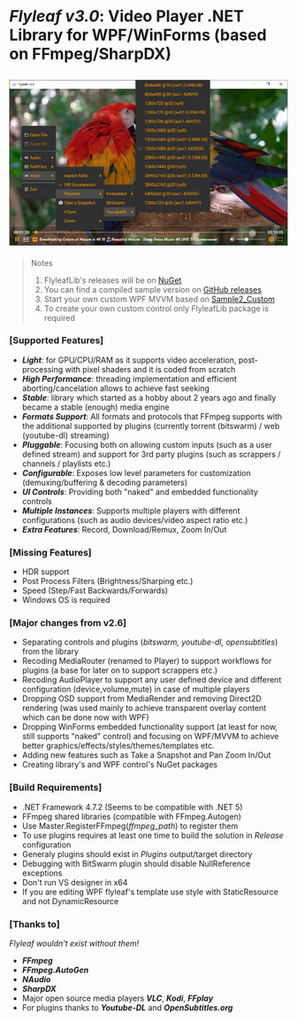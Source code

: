 # *Flyleaf v3.0*: Video Player .NET Library for WPF/WinForms (based on FFmpeg/SharpDX)

![alt text](Images/Flyleafv3.0.png)
---

>Notes<br/>
>1. FlyleafLib's releases will be on [NuGet](https://www.nuget.org/packages?q=flyleaf)
>2. You can find a compiled sample version on [GitHub releases](https://github.com/SuRGeoNix/Flyleaf/releases)
>3. Start your own custom WPF MVVM based on [Sample2_Custom](https://github.com/SuRGeoNix/Flyleaf/tree/master/Wpf%20Samples)
>4. To create your own custom control only FlyleafLib package is required

### [Supported Features]
* ***Light***: for GPU/CPU/RAM as it supports video acceleration, post-processing with pixel shaders and it is coded from scratch
* ***High Performance***: threading implementation and efficient aborting/cancelation allows to achieve fast seeking
* ***Stable***: library which started as a hobby about 2 years ago and finally became a stable (enough) media engine
* ***Formats Support***: All formats and protocols that FFmpeg supports with the additional supported by plugins (currently torrent (bitswarm) / web (youtube-dl) streaming)
* ***Pluggable***: Focusing both on allowing custom inputs (such as a user defined stream) and support for 3rd party plugins (such as scrappers / channels / playlists etc.)
* ***Configurable***: Exposes low level parameters for customization (demuxing/buffering & decoding parameters) 
* ***UI Controls***: Providing both "naked" and embedded functionality controls 
* ***Multiple Instances***: Supports multiple players with different configurations (such as audio devices/video aspect ratio etc.)
* ***Extra Features***: Record, Download/Remux, Zoom In/Out

### [Missing Features]
* HDR support
* Post Process Filters (Brightness/Sharping etc.)
* Speed (Step/Fast Backwards/Forwards)
* Windows OS is required

### [Major changes from v2.6]
* Separating controls and plugins (*bitswarm, youtube-dl, opensubtitles*) from the library
* Recoding MediaRouter (renamed to Player) to support workflows for plugins (a base for later on to support scrappers etc.)
* Recoding AudioPlayer to support any user defined device and different configuration (device,volume,mute) in case of multiple players
* Dropping OSD support from MediaRender and removing Direct2D rendering (was used mainly to achieve transparent overlay content which can be done now with WPF)
* Dropping WinForms embedded functionality support (at least for now, still supports "naked" control) and focusing on WPF/MVVM to achieve better graphics/effects/styles/themes/templates etc.
* Adding new features such as Take a Snapshot and Pan Zoom In/Out
* Creating library's and WPF control's NuGet packages

### [Build Requirements]
* .NET Framework 4.7.2 (Seems to be compatible with .NET 5)
* FFmpeg shared libraries (compatible with FFmpeg.Autogen)
* Use Master.RegisterFFmpeg(*ffmpeg_path*) to register them
* To use plugins requires at least one time to build the solution in *Release* configuration
* Generaly plugins should exist in *Plugins* output/target directory
* Debugging with BitSwarm plugin should disable NullReference exceptions
* Don't run VS designer in x64
* If you are editing WPF flyleaf's template use style with StaticResource and not DynamicResource

### [Thanks to]
*Flyleaf wouldn't exist without them!*

* ***FFmpeg***
* ***FFmpeg.AutoGen***
* ***NAudio***
* ***SharpDX***
* Major open source media players ***VLC***, ***Kodi***, ***FFplay***
* For plugins thanks to ***Youtube-DL*** and ***OpenSubtitles.org***
